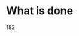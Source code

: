 
# What is done 

[183](https://dev.azure.com/EcoStruxtureEVAdvisor/Residential/_workitems/edit/183)

